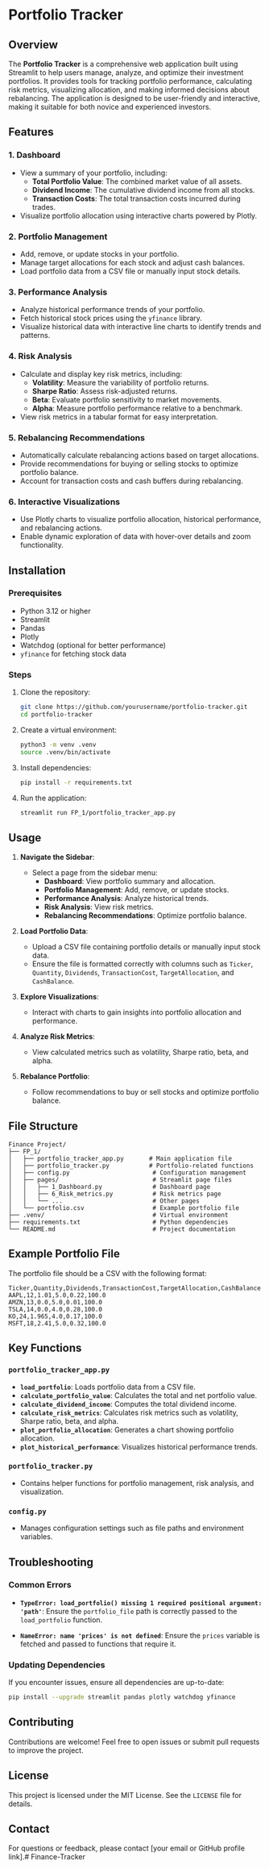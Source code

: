 # Portfolio Tracker

## Overview
The **Portfolio Tracker** is a comprehensive web application built using Streamlit to help users manage, analyze, and optimize their investment portfolios. It provides tools for tracking portfolio performance, calculating risk metrics, visualizing allocation, and making informed decisions about rebalancing. The application is designed to be user-friendly and interactive, making it suitable for both novice and experienced investors.

## Features
### 1. **Dashboard**
   - View a summary of your portfolio, including:
     - **Total Portfolio Value**: The combined market value of all assets.
     - **Dividend Income**: The cumulative dividend income from all stocks.
     - **Transaction Costs**: The total transaction costs incurred during trades.
   - Visualize portfolio allocation using interactive charts powered by Plotly.

### 2. **Portfolio Management**
   - Add, remove, or update stocks in your portfolio.
   - Manage target allocations for each stock and adjust cash balances.
   - Load portfolio data from a CSV file or manually input stock details.

### 3. **Performance Analysis**
   - Analyze historical performance trends of your portfolio.
   - Fetch historical stock prices using the `yfinance` library.
   - Visualize historical data with interactive line charts to identify trends and patterns.

### 4. **Risk Analysis**
   - Calculate and display key risk metrics, including:
     - **Volatility**: Measure the variability of portfolio returns.
     - **Sharpe Ratio**: Assess risk-adjusted returns.
     - **Beta**: Evaluate portfolio sensitivity to market movements.
     - **Alpha**: Measure portfolio performance relative to a benchmark.
   - View risk metrics in a tabular format for easy interpretation.

### 5. **Rebalancing Recommendations**
   - Automatically calculate rebalancing actions based on target allocations.
   - Provide recommendations for buying or selling stocks to optimize portfolio balance.
   - Account for transaction costs and cash buffers during rebalancing.

### 6. **Interactive Visualizations**
   - Use Plotly charts to visualize portfolio allocation, historical performance, and rebalancing actions.
   - Enable dynamic exploration of data with hover-over details and zoom functionality.

## Installation

### Prerequisites
- Python 3.12 or higher
- Streamlit
- Pandas
- Plotly
- Watchdog (optional for better performance)
- `yfinance` for fetching stock data

### Steps
1. Clone the repository:
   ```bash
   git clone https://github.com/yourusername/portfolio-tracker.git
   cd portfolio-tracker
   ```

2. Create a virtual environment:
   ```bash
   python3 -m venv .venv
   source .venv/bin/activate
   ```

3. Install dependencies:
   ```bash
   pip install -r requirements.txt
   ```

4. Run the application:
   ```bash
   streamlit run FP_1/portfolio_tracker_app.py
   ```

## Usage
1. **Navigate the Sidebar**:
   - Select a page from the sidebar menu:
     - **Dashboard**: View portfolio summary and allocation.
     - **Portfolio Management**: Add, remove, or update stocks.
     - **Performance Analysis**: Analyze historical trends.
     - **Risk Analysis**: View risk metrics.
     - **Rebalancing Recommendations**: Optimize portfolio balance.

2. **Load Portfolio Data**:
   - Upload a CSV file containing portfolio details or manually input stock data.
   - Ensure the file is formatted correctly with columns such as `Ticker`, `Quantity`, `Dividends`, `TransactionCost`, `TargetAllocation`, and `CashBalance`.

3. **Explore Visualizations**:
   - Interact with charts to gain insights into portfolio allocation and performance.

4. **Analyze Risk Metrics**:
   - View calculated metrics such as volatility, Sharpe ratio, beta, and alpha.

5. **Rebalance Portfolio**:
   - Follow recommendations to buy or sell stocks and optimize portfolio balance.

## File Structure
```
Finance Project/
├── FP_1/
│   ├── portfolio_tracker_app.py       # Main application file
│   ├── portfolio_tracker.py           # Portfolio-related functions
│   ├── config.py                       # Configuration management
│   ├── pages/                          # Streamlit page files
│   │   ├── 1_Dashboard.py              # Dashboard page
│   │   ├── 6_Risk_metrics.py           # Risk metrics page
│   │   └── ...                         # Other pages
│   └── portfolio.csv                   # Example portfolio file
├── .venv/                              # Virtual environment
├── requirements.txt                    # Python dependencies
└── README.md                           # Project documentation
```

## Example Portfolio File
The portfolio file should be a CSV with the following format:
```csv
Ticker,Quantity,Dividends,TransactionCost,TargetAllocation,CashBalance
AAPL,12,1.01,5.0,0.22,100.0
AMZN,13,0.0,5.0,0.01,100.0
TSLA,14,0.0,4.0,0.28,100.0
KO,24,1.965,4.0,0.17,100.0
MSFT,18,2.41,5.0,0.32,100.0
```

## Key Functions
### `portfolio_tracker_app.py`
- **`load_portfolio`**: Loads portfolio data from a CSV file.
- **`calculate_portfolio_value`**: Calculates the total and net portfolio value.
- **`calculate_dividend_income`**: Computes the total dividend income.
- **`calculate_risk_metrics`**: Calculates risk metrics such as volatility, Sharpe ratio, beta, and alpha.
- **`plot_portfolio_allocation`**: Generates a chart showing portfolio allocation.
- **`plot_historical_performance`**: Visualizes historical performance trends.

### `portfolio_tracker.py`
- Contains helper functions for portfolio management, risk analysis, and visualization.

### `config.py`
- Manages configuration settings such as file paths and environment variables.

## Troubleshooting
### Common Errors
- **`TypeError: load_portfolio() missing 1 required positional argument: 'path'`**:
  Ensure the `portfolio_file` path is correctly passed to the `load_portfolio` function.
  
- **`NameError: name 'prices' is not defined`**:
  Ensure the `prices` variable is fetched and passed to functions that require it.

### Updating Dependencies
If you encounter issues, ensure all dependencies are up-to-date:
```bash
pip install --upgrade streamlit pandas plotly watchdog yfinance
```

## Contributing
Contributions are welcome! Feel free to open issues or submit pull requests to improve the project.

## License
This project is licensed under the MIT License. See the `LICENSE` file for details.

## Contact
For questions or feedback, please contact [your email or GitHub profile link].# Finance-Tracker
